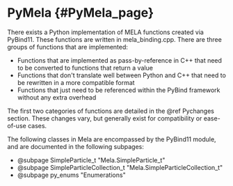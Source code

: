 # PyMela       {#PyMela_page}

There exists a Python implementation of MELA functions created via PyBind11. These functions are written in mela_binding.cpp.
There are three groups of functions that are implemented:

- Functions that are implemented as pass-by-reference in C++ that need to be converted to functions that return a value
- Functions that don't translate well between Python and C++ that need to be rewritten in a more compatible format
- Functions that just need to be referenced within the PyBind framework without any extra overhead

The first two categories of functions are detailed in the @ref Pychanges section. These changes vary, but generally exist for
compatibility or ease-of-use cases.

The following classes in Mela are encompassed by the PyBind11 module, and are documented in the following subpages:

- @subpage SimpleParticle_t "Mela.SimpleParticle_t"
- @subpage SimpleParticleCollection_t "Mela.SimpleParticleCollection_t"
- @subpage py_enums "Enumerations"
